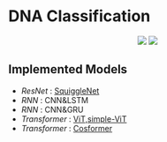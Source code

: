 # DNA Classification
<p align="center">
      <a href="https://www.python.org/">
        <img src="https://img.shields.io/badge/python-3.8-blue.svg?style=for-the-badge&logo=appveyor" /></a>
       <a href= "https://pytorch.org/">
        <img src="https://img.shields.io/badge/PyTorch-1.13-FF0000.svg?style=for-the-badge&logo=appveyor" /></a>
</p>

## Implemented Models
- *ResNet* : [SquiggleNet](https://github.com/welch-lab/SquiggleNet)
- *RNN* : CNN&LSTM
- *RNN* : CNN&GRU
- *Transformer* : [ViT,simple-ViT](https://github.com/lucidrains/vit-pytorch#simple-vit)
- *Transformer* : [Cosformer](https://github.com/davidsvy/cosformer-pytorch)
